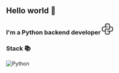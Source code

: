 ## Hello world 👋

<h3>
    I'm a Python backend developer <img src="images\python.png" height="30" width="30">
</h3>

### Stack 📚

![Python]()
